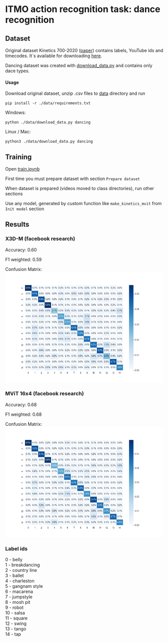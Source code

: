 # ITMO action recognition task: dance recognition

## Dataset
Original dataset Kinetics 700-2020 ([paper](https://arxiv.org/abs/2010.10864))
contains labels, YouTube ids and timecodes. It`s available for downloading 
[here](https://storage.googleapis.com/deepmind-media/Datasets/kinetics700_2020.tar.gz).

Dancing dataset was created with [download_data.py](data%2Fdownload_data.py) and contains only dace types.

#### Usage
Download original dataset, unzip .csv files to [data](data) directory and run 
```
pip install -r ./data/requirements.txt
```
Windows:
```
python ./data/download_data.py dancing
```
Linux / Mac:
```
python3 ./data/download_data.py dancing
```

## Training
Open [train.ipynb](train.ipynb)

First time you must prepare dataset with section `Prepare dataset`

When dataset is prepared (videos moved to class directories), run other sections

Use any model, generated by custom function like `make_kinetics_mvit` from `Init model` section

## Results
### X3D-M (facebook research)
Accuracy: 0.60

F1 weighted: 0.59

Confusion Matrix:
![X3D-M confusion matrix](images/x3d_confusion_matrix.png)

### MViT 16x4 (facebook research)
Accuracy: 0.68

F1 weighted: 0.68

Confusion Matrix:
![MViT 16x4 confusion matrix](images/mvit_confusion_matrix.png)

### Label ids
0 - belly\
1 - breakdancing\
2 - country line\
3 - ballet\
4 - charleston\
5 - gangnam style\
6 - macarena\
7 - jumpstyle\
8 - mosh pit\
9 - robot\
10 - salsa\
11 - square\
12 - swing\
13 - tango\
14 - tap
